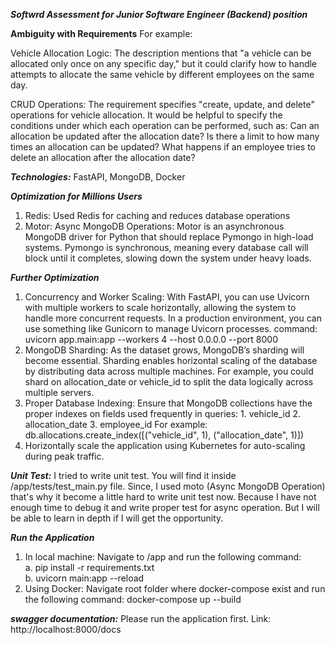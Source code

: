 ***Softwrd Assessment for Junior Software Engineer (Backend) position***

**Ambiguity with Requirements**
For example: 

Vehicle Allocation Logic:
The description mentions that "a vehicle can be allocated only once on any specific day," but it could clarify how to handle attempts to allocate the same vehicle by different employees on the same day.

CRUD Operations:
The requirement specifies "create, update, and delete" operations for vehicle allocation. It would be helpful to specify the conditions under which each operation can be performed, such as:
Can an allocation be updated after the allocation date?
Is there a limit to how many times an allocation can be updated?
What happens if an employee tries to delete an allocation after the allocation date?


***Technologies:***
FastAPI, MongoDB, Docker

***Optimization for Millions Users***
1. Redis: Used Redis for caching and reduces database operations
2. Motor: Async MongoDB Operations: Motor is an asynchronous MongoDB driver for Python that should replace Pymongo in high-load systems. Pymongo is synchronous, meaning every database call will block until it completes, slowing down the system under heavy loads.

***Further Optimization***
1. Concurrency and Worker Scaling: With FastAPI, you can use Uvicorn with multiple workers to scale horizontally, allowing the system to handle more concurrent requests. In a production environment, you can use something like Gunicorn to manage Uvicorn processes. command: uvicorn app.main:app --workers 4 --host 0.0.0.0 --port 8000
2. MongoDB Sharding: As the dataset grows, MongoDB’s sharding will become essential. Sharding enables horizontal scaling of the database by distributing data across multiple machines. For example, you could shard on allocation_date or vehicle_id to split the data logically across multiple servers.
3. Proper Database Indexing: Ensure that MongoDB collections have the proper indexes on fields used frequently in queries: 1. vehicle_id 2. allocation_date 3. employee_id 
For example: db.allocations.create_index([("vehicle_id", 1), ("allocation_date", 1)])
4. Horizontally scale the application using Kubernetes for auto-scaling during peak traffic.

***Unit Test:***
I tried to write unit test. You will find it inside /app/tests/test_main.py file. Since, I used moto (Async MongoDB Operation) that's why it become a little hard to write unit test now. Because I have not enough time to debug it and write proper test for async operation. But I will be able to learn in depth if I will get the opportunity. 

***Run the Application***
1. In local machine: Navigate to /app and run the following command: <br>
 a. pip install -r requirements.txt</br>
 b. uvicorn main:app --reload </br>
2. Using Docker: Navigate root folder where docker-compose exist and run the following command: docker-compose up --build

***swagger documentation:***
Please run the application first. 
Link: http://localhost:8000/docs